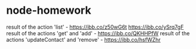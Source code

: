 # node-homework
result of the action 'list' - https://ibb.co/z50wG6t  https://ibb.co/ySrq7gF
result of the actions 'get' and 'add' - https://ibb.co/QKHHPfW 
result of the actions 'updateContact' and  'remove' - https://ibb.co/hsfWZhr

